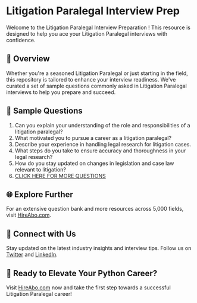 # Litigation Paralegal Interview Prep

Welcome to the Litigation Paralegal Interview Preparation ! This resource is designed to help you ace your Litigation Paralegal interviews with confidence.

## 🚀 Overview

Whether you're a seasoned Litigation Paralegal or just starting in the field, this repository is tailored to enhance your interview readiness. We've curated a set of sample questions commonly asked in Litigation Paralegal interviews to help you prepare and succeed.

## 📝 Sample Questions

1. Can you explain your understanding of the role and responsibilities of a litigation paralegal?
2. What motivated you to pursue a career as a litigation paralegal?
3. Describe your experience in handling legal research for litigation cases.
4. What steps do you take to ensure accuracy and thoroughness in your legal research?
5. How do you stay updated on changes in legislation and case law relevant to litigation?
6. [CLICK HERE FOR MORE QUESTIONS](https://hireabo.com/job/9_2_2/Litigation%20Paralegal)

## 🌐 Explore Further

For an extensive question bank and more resources across 5,000 fields, visit [HireAbo.com](https://www.hireabo.com).

## 📱 Connect with Us

Stay updated on the latest industry insights and interview tips. Follow us on [Twitter](https://twitter.com/hireabo) and [LinkedIn](https://www.linkedin.com/in/hire-abo-3609972a8/).

## 🚀 Ready to Elevate Your Python Career?

Visit [HireAbo.com](https://www.hireabo.com) now and take the first step towards a successful Litigation Paralegal career!